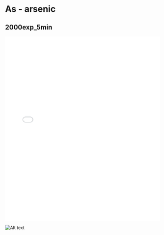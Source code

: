 # As - arsenic

## 2000exp_5min

<iframe src="../../html/As_2000exp_5min.html" width="100%" height="600px" frameborder="0"></iframe>

![Alt text](As_2000exp_5min.png)

